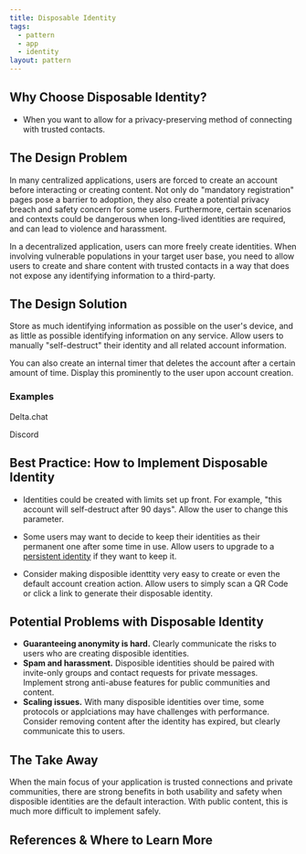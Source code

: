 ```yaml
---
title: Disposable Identity
tags:
  - pattern
  - app
  - identity
layout: pattern
---
```


## Why Choose Disposable Identity?

- When you want to allow for a privacy-preserving method of connecting
  with trusted contacts.

## The Design Problem

In many centralized applications, users are forced to create an account before
interacting or creating content. Not only do "mandatory registration" pages
pose a barrier to adoption, they also create a potential privacy breach and
safety concern for some users. Furthermore, certain scenarios and contexts could be
dangerous when long-lived identities are required, and can lead to violence and
harassment.

In a decentralized application, users can more freely create identities.
When involving vulnerable populations in your target user base, you need to
allow users to create and share content with trusted contacts in a way that
does not expose any identifying information to a third-party.

## The Design Solution

Store as much identifying information as possible on the user's device, and as
little as possible identifying information on any service. Allow users to
manually "self-destruct" their identity and all related account information.

You can also create an internal timer that deletes the account after a certain
amount of time. Display this prominently to the user upon account creation.

### Examples

Delta.chat

Discord

## Best Practice: How to Implement Disposable Identity

- Identities could be created with limits set up front. For example, "this
  account will self-destruct after 90 days". Allow the user to change this
  parameter.

- Some users may want to decide to keep their identities as their permanent
  one after some time in use. Allow users to upgrade to a [persistent
  identity](persistent-identity.md) if they want to keep it.

- Consider making disposible identtity very easy to create or even the default
  account creation action. Allow users to simply scan a QR Code or click a link
  to generate their disposable identity.

## Potential Problems with Disposable Identity

- **Guaranteeing anonymity is hard.** Clearly communicate the risks to users who
  are creating disposible identities.
- **Spam and harassment.** Disposible identities should be paired with
  invite-only groups and contact requests for private messages. Implement
  strong anti-abuse features for public communities and content.
- **Scaling issues.** With many disposible identities over time, some protocols
  or applciations may have challenges with performance. Consider removing
  content after the identity has expired, but clearly communicate this to
  users.

## The Take Away

When the main focus of your application is trusted connections and private
communities, there are strong benefits in both usability and safety when  
disposible identities are the default interaction. With public content,
this is much more difficult to implement safely.

## References & Where to Learn More
